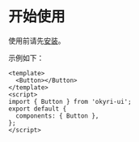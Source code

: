 # 开始使用

使用前请先[安装](#/doc/install)。

示例如下：

```vue
<template>
  <Button></Button>
</template>
<script>
import { Button } from 'okyri-ui';
export default {
  components: { Button },
};
</script>
```
